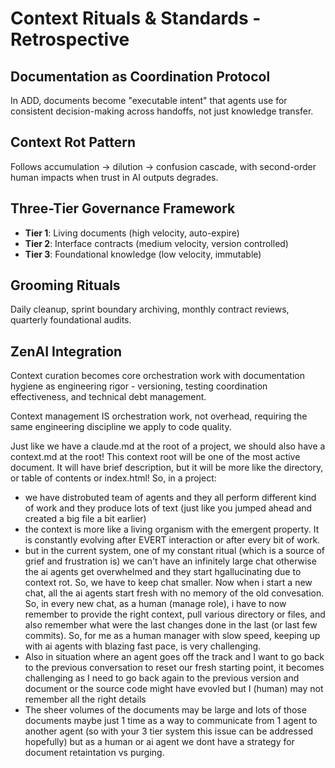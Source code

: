 # Context Rituals & Standards - Retrospective

## Documentation as Coordination Protocol
In ADD, documents become "executable intent" that agents use for consistent decision-making across handoffs, not just knowledge transfer.

## Context Rot Pattern
Follows accumulation → dilution → confusion cascade, with second-order human impacts when trust in AI outputs degrades.

## Three-Tier Governance Framework
- **Tier 1**: Living documents (high velocity, auto-expire)
- **Tier 2**: Interface contracts (medium velocity, version controlled)  
- **Tier 3**: Foundational knowledge (low velocity, immutable)

## Grooming Rituals
Daily cleanup, sprint boundary archiving, monthly contract reviews, quarterly foundational audits.

## ZenAI Integration
Context curation becomes core orchestration work with documentation hygiene as engineering rigor - versioning, testing coordination effectiveness, and technical debt management.

Context management IS orchestration work, not overhead, requiring the same engineering discipline we apply to code quality.

Just like we have a claude.md at the root of a project, we should also have a context.md at the root! This context root will be one of the most active document. It will have brief description, but it will be more like the directory, or table of contents or index.html! So, in a project:
- we have distrobuted team of agents and they all perform different kind of work and they produce lots of text (just like you jumped ahead and created a big file a bit earlier)
- the context is more like a living organism with the emergent property. It is constantly evolving after EVERT interaction or after every bit of work.
- but in the current system, one of my constant ritual (which is a source of grief and frustration is) we can't have an infinitely large chat otherwise the ai agents get overwhelmed and they start hgallucinating due to context rot. So, we have to keep chat smaller. Now when i start a new chat, all the ai agents start fresh with no memory of the old convesation. So, in every new chat, as a human (manage role), i have to now remember to provide the right context, pull various directory or files, and also remember what were the last changes done in the last (or last few commits). So, for me as a human manager with slow speed, keeping up with ai agents with blazing fast pace, is very challenging. 
- Also in situation where an agent goes off the track and I want to go back to the previous conversation to reset our fresh starting point, it becomes challenging as I need to go back again to the previous version and document or the source code might have evovled but I (human) may not remember all the right details
- The sheer volumes of the documents may be large and lots of those documents maybe just 1 time as a way to communicate from 1 agent to another agent (so with your 3 tier system this issue can be addressed hopefully) but as a human or ai agent we dont have a strategy for document retaintation vs purging.